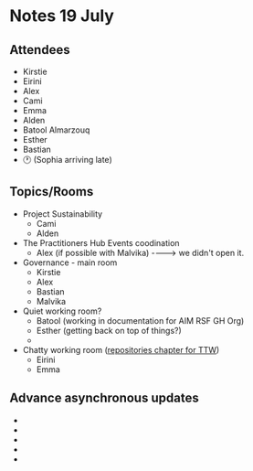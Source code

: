 # Notes 19 July

## Attendees
 
* Kirstie
* Eirini
* Alex
* Cami
* Emma
* Alden
* Batool Almarzouq
* Esther 
* Bastian
* :clock1: (Sophia arriving late) 

## Topics/Rooms

* Project Sustainability 
  * Cami
  * Alden
* The Practitioners Hub Events coodination
    * Alex (if possible with Malvika) ----> we didn't open it. 
* Governance - main room
  * Kirstie
  * Alex
  * Bastian
  * Malvika
* Quiet working room?
    * Batool (working in documentation for AIM RSF GH Org)
    * Esther (getting back on top of things?)
    * 
* Chatty working room ([repositories chapter for TTW](https://hackmd.io/hIa563koR3Ssdc6B_1Skyw?both))
    * Eirini
    * Emma

## Advance asynchronous updates

* 
* 
* 
* 
* 